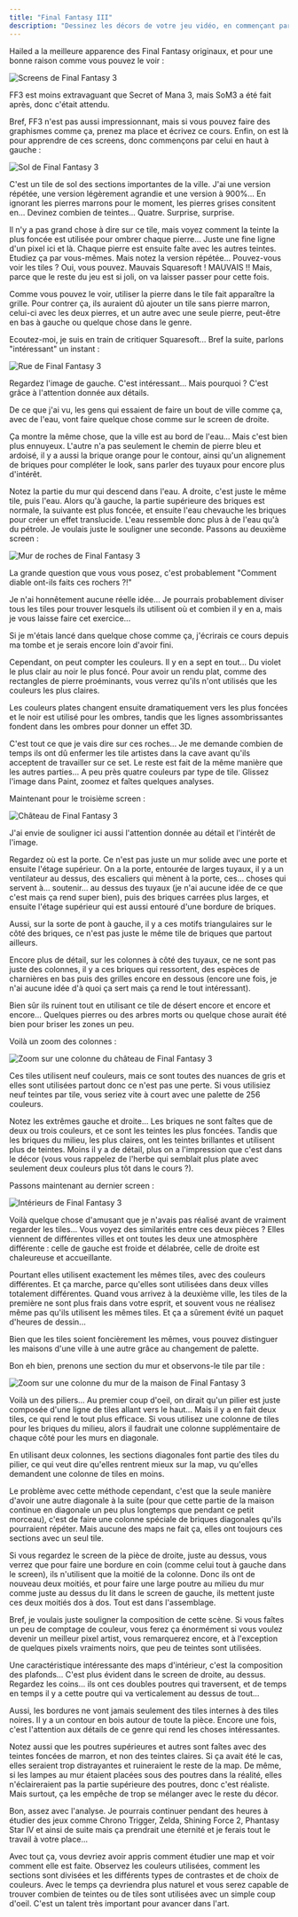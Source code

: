```yaml
---
title: "Final Fantasy III"
description: "Dessinez les décors de votre jeu vidéo, en commençant par un premier tile d'herbe, jusqu'à vous familiariser avec les textures, l'ombrage et le dithering."
---
```


Hailed a la meilleure apparence des Final Fantasy originaux, et pour une bonne raison comme vous pouvez le voir :

![Screens de Final Fantasy 3](./ff3-quatre-screens.png)

FF3 est moins extravaguant que Secret of Mana 3, mais SoM3 a été fait après, donc c'était attendu.

Bref, FF3 n'est pas aussi impressionnant, mais si vous pouvez faire des graphismes comme ça, prenez ma place et écrivez ce cours. Enfin, on est là pour apprendre de ces screens, donc commençons par celui en haut à gauche : 

![Sol de Final Fantasy 3](./ff3-sol.png)

C'est un tile de sol des sections importantes de la ville. J'ai une version répétée, une version légèrement agrandie et une version à 900%... En ignorant les pierres marrons pour le moment, les pierres grises consitent en... Devinez combien de teintes... Quatre. Surprise, surprise.

Il n'y a pas grand chose à dire sur ce tile, mais voyez comment la teinte la plus foncée est utilisée pour ombrer chaque pierre... Juste une fine ligne d'un pixel ici et là. Chaque pierre est ensuite faîte avec les autres teintes. Etudiez ça par vous-mêmes. Mais notez la version répétée... Pouvez-vous voir les tiles ? Oui, vous pouvez. Mauvais Squaresoft ! MAUVAIS !! Mais, parce que le reste du jeu est si joli, on va laisser passer pour cette fois. 

Comme vous pouvez le voir, utiliser la pierre dans le tile fait apparaître la grille. Pour contrer ça, ils auraient dû ajouter un tile sans pierre marron, celui-ci avec les deux pierres, et un autre avec une seule pierre, peut-être en bas à gauche ou quelque chose dans le genre. 

Ecoutez-moi, je suis en train de critiquer Squaresoft... Bref la suite, parlons "intéressant" un instant : 

![Rue de Final Fantasy 3](./ff3-rue.png)

Regardez l'image de gauche. C'est intéressant... Mais pourquoi ? C'est grâce à l'attention donnée aux détails.

De ce que j'ai vu, les gens qui essaient de faire un bout de ville comme ça, avec de l'eau, vont faire quelque chose comme sur le screen de droite.

Ça montre la même chose, que la ville est au bord de l'eau... Mais c'est bien plus ennuyeux. L'autre n'a pas seulement le chemin de pierre bleu et ardoisé, il y a aussi la brique orange pour le contour, ainsi qu'un alignement de briques pour compléter le look, sans parler des tuyaux pour encore plus d'intérêt.

Notez la partie du mur qui descend dans l'eau. A droite, c'est juste le même tile, puis l'eau. Alors qu'à gauche, la partie supérieure des briques est normale, la suivante est plus foncée, et ensuite l'eau chevauche les briques pour créer un effet translucide. L'eau ressemble donc plus à de l'eau qu'à du pétrole. Je voulais juste le souligner une seconde. Passons au deuxième screen : 

![Mur de roches de Final Fantasy 3](./ff3-rochers.png)

La grande question que vous vous posez, c'est probablement "Comment diable ont-ils faits ces rochers ?!"

Je n'ai honnêtement aucune réelle idée... Je pourrais probablement diviser tous les tiles pour trouver lesquels ils utilisent où et combien il y en a, mais je vous laisse faire cet exercice...

Si je m'étais lancé dans quelque chose comme ça, j'écrirais ce cours depuis ma tombe et je serais encore loin d'avoir fini.

Cependant, on peut compter les couleurs. Il y en a sept en tout... Du violet le plus clair au noir le plus foncé. Pour avoir un rendu plat, comme des rectangles de pierre proéminants, vous verrez qu'ils n'ont utilisés que les couleurs les plus claires.

Les couleurs plates changent ensuite dramatiquement vers les plus foncées et le noir est utilisé pour les ombres, tandis que les lignes assombrissantes fondent dans les ombres pour donner un effet 3D.

C'est tout ce que je vais dire sur ces roches... Je me demande combien de temps ils ont dû enfermer les tile artistes dans la cave avant qu'ils acceptent de travailler sur ce set. Le reste est fait de la même manière que les autres parties... A peu près quatre couleurs par type de tile. Glissez l'image dans Paint, zoomez et faîtes quelques analyses.

Maintenant pour le troisième screen : 

![Château de Final Fantasy 3](./ff3-chateau.png)

J'ai envie de souligner ici aussi l'attention donnée au détail et l'intérêt de l'image. 

Regardez où est la porte. Ce n'est pas juste un mur solide avec une porte et ensuite l'étage supérieur. On a la porte, entourée de larges tuyaux, il y a un ventilateur au dessus, des escaliers qui mènent à la porte, ces... choses qui servent à... soutenir... au dessus des tuyaux (je n'ai aucune idée de ce que c'est mais ça rend super bien), puis des briques carrées plus larges, et ensuite l'étage supérieur qui est aussi entouré d'une bordure de briques.

Aussi, sur la sorte de pont à gauche, il y a ces motifs triangulaires sur le côté des briques, ce n'est pas juste le même tile de briques que partout ailleurs.

Encore plus de détail, sur les colonnes à côté des tuyaux, ce ne sont pas juste des colonnes, il y a ces briques qui ressortent, des espèces de charnières en bas puis des grilles encore en dessous (encore une fois, je n'ai aucune idée d'à quoi ça sert mais ça rend le tout intéressant). 

Bien sûr ils ruinent tout en utilisant ce tile de désert encore et encore et encore... Quelques pierres ou des arbres morts ou quelque chose aurait été bien pour briser les zones un peu.

Voilà un zoom des colonnes : 

![Zoom sur une colonne du château de Final Fantasy 3](./ff3-briques.png)

Ces tiles utilisent neuf couleurs, mais ce sont toutes des nuances de gris et elles sont utilisées partout donc ce n'est pas une perte. Si vous utilisiez neuf teintes par tile, vous seriez vite à court avec une palette de 256 couleurs.

Notez les extrêmes gauche et droite... Les briques ne sont faîtes que de deux ou trois couleurs, et ce sont les teintes les plus foncées. Tandis que les briques du milieu, les plus claires, ont les teintes brillantes et utilisent plus de teintes. Moins il y a de détail, plus on a l'impression que c'est dans le décor (vous vous rappelez de l'herbe qui semblait plus plate avec seulement deux couleurs plus tôt dans le cours ?). 

Passons maintenant au dernier screen :

![Intérieurs de Final Fantasy 3](./ff3-interieurs.png)

Voilà quelque chose d'amusant que je n'avais pas réalisé avant de vraiment regarder les tiles... Vous voyez des similarités entre ces deux pièces ? Elles viennent de différentes villes et ont toutes les deux une atmosphère différente : celle de gauche est froide et délabrée, celle de droite est chaleureuse et accueillante.

Pourtant elles utilisent exactement les mêmes tiles, avec des couleurs différentes. Et ça marche, parce qu'elles sont utilisées dans deux villes totalement différentes. Quand vous arrivez à la deuxième ville, les tiles de la première ne sont plus frais dans votre esprit, et souvent vous ne réalisez même pas qu'ils utilisent les mêmes tiles. Et ça a sûrement évité un paquet d'heures de dessin... 

Bien que les tiles soient foncièrement les mêmes, vous pouvez distinguer les maisons d'une ville à une autre grâce au changement de palette. 

Bon eh bien, prenons une section du mur et observons-le tile par tile : 

![Zoom sur une colonne du mur de la maison de Final Fantasy 3](./ff3-piliers.png)

Voilà un des piliers... Au premier coup d'oeil, on dirait qu'un pilier est juste composée d'une ligne de tiles allant vers le haut... Mais il y a en fait deux tiles, ce qui rend le tout plus efficace. Si vous utilisez une colonne de tiles pour les briques du milieu, alors il faudrait une colonne supplémentaire de chaque côté pour les murs en diagonale. 

En utilisant deux colonnes, les sections diagonales font partie des tiles du pilier, ce qui veut dire qu'elles rentrent mieux sur la map, vu qu'elles demandent une colonne de tiles en moins.

Le problème avec cette méthode cependant, c'est que la seule manière d'avoir une autre diagonale à la suite (pour que cette partie de la maison continue en diagonale un peu plus longtemps que pendant ce petit morceau), c'est de faire une colonne spéciale de briques diagonales qu'ils pourraient répéter. Mais aucune des maps ne fait ça, elles ont toujours ces sections avec un seul tile.

Si vous regardez le screen de la pièce de droite, juste au dessus, vous verrez que pour faire une bordure en coin (comme celui tout à gauche dans le screen), ils n'utilisent que la moitié de la colonne. Donc ils ont de nouveau deux moitiés, et pour faire une large poutre au milieu du mur comme juste au dessus du lit dans le screen de gauche, ils mettent juste ces deux moitiés dos à dos. Tout est dans l'assemblage. 

Bref, je voulais juste souligner la composition de cette scène. Si vous faîtes un peu de comptage de couleur, vous ferez ça énormément si vous voulez devenir un meilleur pixel artist, vous remarquerez encore, et à l'exception de quelques pixels vraiments noirs, que peu de teintes sont utilisées.

Une caractéristique intéressante des maps d'intérieur, c'est la composition des plafonds... C'est plus évident dans le screen de droite, au dessus. Regardez les coins... ils ont ces doubles poutres qui traversent, et de temps en temps il y a cette poutre qui va verticalement au dessus de tout... 

Aussi, les bordures ne vont jamais seulement des tiles internes à des tiles noires. Il y a un contour en bois autour de toute la pièce. Encore une fois, c'est l'attention aux détails de ce genre qui rend les choses intéressantes.

Notez aussi que les poutres supérieures et autres sont faîtes avec des teintes foncées de marron, et non des teintes claires. Si ça avait été le cas, elles seraient trop distrayantes et ruineraient le reste de la map. De même, si les lampes au mur étaient placées sous des poutres dans la réalité, elles n'éclaireraient pas la partie supérieure des poutres, donc c'est réaliste. Mais surtout, ça les empêche de trop se mélanger avec le reste du décor.

Bon, assez avec l'analyse. Je pourrais continuer pendant des heures à étudier des jeux comme Chrono Trigger, Zelda, Shining Force 2, Phantasy Star IV et ainsi de suite mais ça prendrait une éternité et je ferais tout le travail à votre place... 

Avec tout ça, vous devriez avoir appris comment étudier une map et voir comment elle est faite. Observez les couleurs utilisées, comment les sections sont divisées et les différents types de contrastes et de choix de couleurs. Avec le temps ça devriendra plus naturel et vous serez capable de trouver combien de teintes ou de tiles sont utilisées avec un simple coup d'oeil. C'est un talent très important pour avancer dans l'art.
